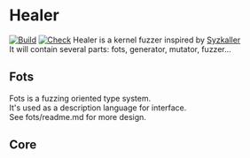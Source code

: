 # Healer
[![Build](https://github.com/SunHao-0/healer/workflows/Build/badge.svg)](https://github.com/SunHao-0/healer/actions)
[![Check](https://github.com/SunHao-0/healer/workflows/Check/badge.svg?event=push)](https://github.com/SunHao-0/healer/actions?query=workflow%3ACheck)
Healer is a kernel fuzzer inspired by [Syzkaller](https://github.com/google/syzkaller) <br/>
It will contain several parts: fots, generator, mutator, fuzzer...<br/>

## Fots
Fots is a fuzzing oriented type system.<br/>
It's used as a description language for interface. <br/>
See fots/readme.md for more design.

## Core
